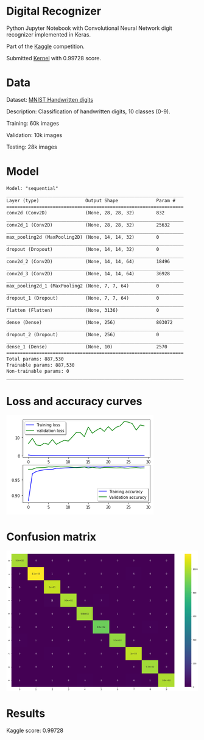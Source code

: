 # Digital Recognizer
Python Jupyter Notebook with Convolutional Neural Network digit recognizer implemented in Keras. 

Part of the [Kaggle](https://www.kaggle.com/c/digit-recognizer) competition.

Submitted [Kernel](https://www.kaggle.com/anastasiiablyzniuk/digital-recognizer-cnn) with 0.99728 score.

# Data
Dataset: [MNIST Handwritten digits](https://www.kaggle.com/c/digit-recognizer/data)

Description: Classification of handwritten digits, 10 classes (0-9).

Training: 60k images

Validation: 10k images

Testing: 28k images

# Model
```
Model: "sequential"
_________________________________________________________________
Layer (type)                 Output Shape              Param #   
=================================================================
conv2d (Conv2D)              (None, 28, 28, 32)        832       
_________________________________________________________________
conv2d_1 (Conv2D)            (None, 28, 28, 32)        25632     
_________________________________________________________________
max_pooling2d (MaxPooling2D) (None, 14, 14, 32)        0         
_________________________________________________________________
dropout (Dropout)            (None, 14, 14, 32)        0         
_________________________________________________________________
conv2d_2 (Conv2D)            (None, 14, 14, 64)        18496     
_________________________________________________________________
conv2d_3 (Conv2D)            (None, 14, 14, 64)        36928     
_________________________________________________________________
max_pooling2d_1 (MaxPooling2 (None, 7, 7, 64)          0         
_________________________________________________________________
dropout_1 (Dropout)          (None, 7, 7, 64)          0         
_________________________________________________________________
flatten (Flatten)            (None, 3136)              0         
_________________________________________________________________
dense (Dense)                (None, 256)               803072    
_________________________________________________________________
dropout_2 (Dropout)          (None, 256)               0         
_________________________________________________________________
dense_1 (Dense)              (None, 10)                2570      
=================================================================
Total params: 887,530
Trainable params: 887,530
Non-trainable params: 0
_________________________________________________________________
```

# Loss and accuracy curves
![](/images/loss_and_accuracy_curves.PNG)

# Confusion matrix
![](/images/confusion_matrix.PNG)

# Results
Kaggle score: 0.99728

